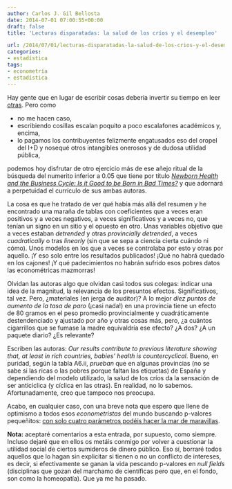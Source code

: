 ```yaml
---
author: Carlos J. Gil Bellosta
date: 2014-07-01 07:00:55+00:00
draft: false
title: 'Lecturas disparatadas: la salud de los críos y el desempleo'

url: /2014/07/01/lecturas-disparatadas-la-salud-de-los-crios-y-el-desempleo/
categories:
- estadística
tags:
- econometría
- estadística
---
```


Hay gente que en lugar de escribir cosas debería invertir su tiempo en leer [otras](http://www.datanalytics.com/2011/03/03/casi-todos-los-resultados-cientificos-que-se-publican-son-falsos/). Pero como

* no me hacen caso,
* escribiendo cosillas escalan poquito a poco escalafones académicos y, encima,
* lo pagamos los contribuyentes felizmente engatusados eso del oropel del I+D y nosequé otros intangibles onerosos y de dudosa utilidad pública,

podemos hoy disfrutar de otro ejercicio más de ese añejo ritual de la búsqueda del numerito inferior a 0.05 que tiene por título [_Newborn Health and the Business Cycle: Is it Good to be Born in Bad Times?_](http://research.barcelonagse.eu/tmp/working_papers/702.pdf) y que adornará a perpetuidad el currículo de sus ambas autoras.

La cosa es que he tratado de ver qué había más allá del resumen y he encontrado una maraña de tablas con coeficientes que a veces eran positivos y a veces negativos, a veces significativos y a veces no, que tenían un signo en un sitio y el opuesto en otro. Unas variables objetivo que a veces estaban _detrended_ y otras _provincially detrended_, a veces _cuadratically_ o tras _linearly_ (sin que se sepa a ciencia cierta cuándo ni cómo). Unos modelos en los que a veces se controlaba por esto y otras por aquello. ¡Y eso solo entre los resultados publicados! ¡Qué no habrá quedado en los cajones! ¡Y qué padecimientos no habrán sufrido esos pobres datos las econométricas mazmorras!

Olvidan las autoras algo que olvidan casi todos sus colegas: indicar una idea de la magnitud, la relevancia de los presuntos efectos. Significativos, tal vez. Pero, ¿materiales (en jerga de auditor)? A lo mejor _diez puntos de aumento de la tasa de paro_ (¡casi nada!) en una provincia tiene un efecto de 80 gramos en el peso promedio provincialmente y cuadráticamente destendenciado y ajustado por año y otras cosas más, pero, ¿a cuántos cigarrillos que se fumase la madre equivaldría ese efecto? ¿A dos? ¿A un paquete diario? ¿Es relevante?

Escriben las autoras: _Our results contribute to previous literature showing that, at least in rich
countries, babies’ health is countercyclical_. Bueno, en puridad, según la tabla A6.ii, _prueban_ que en algunas provincias (no se sabe si las ricas o las pobres porque faltan las etiquetas) de España y dependiendo del modelo utilizado, la salud de los críos da la sensación de ser anticíclica (y cíclica en las otras). En realidad, no lo sabemos. Afortunadamente, creo que tampoco nos preocupa.

Acabo, en cualquier caso, con una breve nota que espero que llene de optimismo a todos esos _econometristas_ del mundo buscando p-valores pequeñitos: [con solo cuatro parámetros podéis hacer la mar de maravillas](http://www.johndcook.com/blog/2011/06/21/how-to-fit-an-elephant/).

**Nota:** aceptaré comentarios a esta entrada, por supuesto, como siempre. Incluso dejaré que en ellos os metáis conmigo por volver a cuestionar la utilidad social de ciertos sumideros de dinero público. Eso sí, borraré todos aquellos que lo hagan sin explicitar si tienen o no un conflicto de intereses, es decir, si efectivamente se ganan la vida pescando p-valores en _null fields_ (disciplinas que gozan del marchamo de científicas pero que, en el fondo, son como la homeopatía). Que ya me ha pasado.
